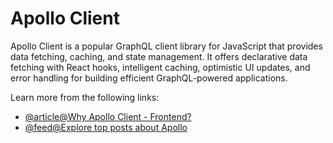 # Apollo Client

Apollo Client is a popular GraphQL client library for JavaScript that provides data fetching, caching, and state management. It offers declarative data fetching with React hooks, intelligent caching, optimistic UI updates, and error handling for building efficient GraphQL-powered applications.

Learn more from the following links:

- [@article@Why Apollo Client - Frontend?](https://www.howtographql.com/react-apollo/0-introduction/)
- [@feed@Explore top posts about Apollo](https://app.daily.dev/tags/apollo?ref=roadmapsh)
